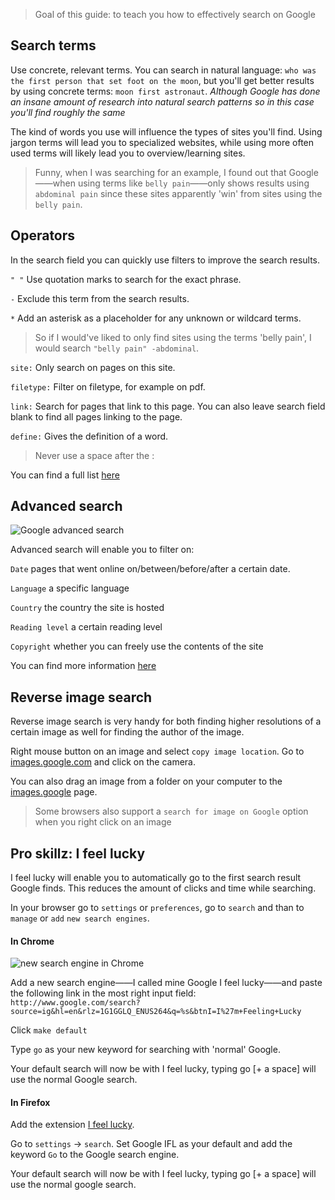 > Goal of this guide: to teach you how to effectively search on Google

## Search terms

Use concrete, relevant terms. You can search in natural language: ```who was the first person that set foot on the moon```, but you'll get better results by using concrete terms: ```moon first astronaut```.
*Although Google has done an insane amount of research into natural search patterns so in this case you'll find roughly the same*

The kind of words you use will influence the types of sites you'll find. Using jargon terms will lead you to specialized websites, while using more often used terms will likely lead you to overview/learning sites.

> Funny, when I was searching for an example, I found out that Google——when using terms like ```belly pain```——only shows results using ```abdominal pain``` since these sites apparently 'win' from sites using the ```belly pain```.

## Operators

In the search field you can quickly use filters to improve the search results.

```" "``` Use quotation marks to search for the exact phrase.

```-``` Exclude this term from the search results.

```*``` Add an asterisk as a placeholder for any unknown or wildcard terms.


 > So if I would've liked to only find sites using the terms 'belly pain', I would search ```"belly pain" -abdominal```.


```site:``` Only search on pages on this site.

```filetype:``` Filter on filetype, for example on pdf.

```link:``` Search for pages that link to this page. You can also leave search field blank to find all pages linking to the page.

```define:``` Gives the definition of a word.

> Never use a space after the :

You can find a full list [here](https://support.google.com/websearch/answer/2466433)


## Advanced search

![Google advanced search](https://i.imgur.com/VjzBHGE.png?1)


Advanced search will enable you to filter on:

```Date``` pages that went online on/between/before/after a certain date.

```Language``` a specific language

```Country``` the country the site is hosted

```Reading level``` a certain reading level

```Copyright``` whether you can freely use the contents of the site


You can find more information [here](http://lmgtfy.com/?q=google+advanced+search)

## Reverse image search

Reverse image search is very handy for both finding higher resolutions of a certain image as well for finding the author of the image.

Right mouse button on an image and select ```copy image location```. Go to [images.google.com](http://images.google.com) and click on the camera.

You can also drag an image from a folder on your computer to the [images.google](http://images.google.com) page.

> Some browsers also support a ```search for image on Google``` option when you right click on an image

## Pro skillz: I feel lucky

I feel lucky will enable you to automatically go to the first search result Google finds. This reduces the amount of clicks and time while searching.

In your browser go to ```settings``` or ```preferences```, go to ```search``` and than to ```manage``` or ```add``` ```new search engines```.

#### In Chrome

![new search engine in Chrome](https://i.imgur.com/exa6UiH.png)

Add a new search engine——I called mine Google I feel lucky——and paste the following link in the most right input field: ```http://www.google.com/search?source=ig&hl=en&rlz=1G1GGLQ_ENUS264&q=%s&btnI=I%27m+Feeling+Lucky```

Click ```make default```

Type ```go``` as your new keyword for searching with 'normal' Google.

Your default search will now be with I feel lucky, typing go [+ a space] will use the normal Google search.

#### In Firefox

Add the extension  [I feel lucky](https://addons.mozilla.org/en-US/firefox/search/?q=i+feel+lucky&appver=44.0&platform=mac).

Go to ```settings``` -> ```search```. Set Google IFL as your default and add the keyword ```Go``` to the Google search engine.

Your default search will now be with I feel lucky, typing go [+ a space] will use the normal google search.

